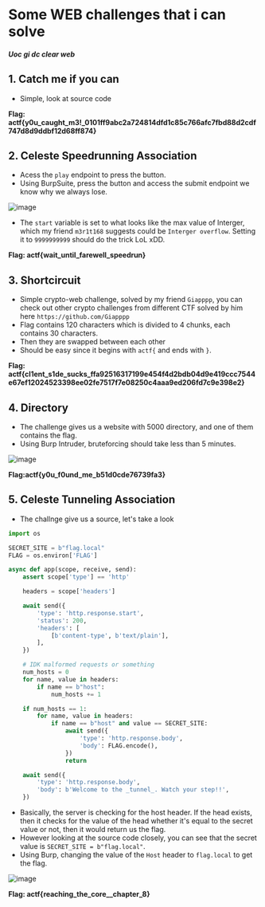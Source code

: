 # Some WEB challenges that i can solve #
##### Uoc gi dc clear web #####

## 1. Catch me if you can ##
- Simple, look at source code<br />

**Flag: actf{y0u_caught_m3!_0101ff9abc2a724814dfd1c85c766afc7fbd88d2cdf747d8d9ddbf12d68ff874}**

## 2. Celeste Speedrunning Association ##
- Acess the ```play``` endpoint to press the button.
- Using BurpSuite, press the button and access the submit endpoint we know why we always lose.

![image](https://user-images.githubusercontent.com/109911533/234898724-3d92a7d0-c0de-41c7-ab9e-abcdf586169d.png)

- The ```start``` variable is set to what looks like the max value of Interger, which my friend ```m3r1t168``` suggests could be ```Interger overflow```. Setting it to ```9999999999``` should do the trick LoL xDD.

**Flag: actf{wait_until_farewell_speedrun}**

## 3. Shortcircuit ##
- Simple crypto-web challenge, solved by my friend ```Giapppp```, you can check out other crypto challenges from different CTF solved by him here ```https://github.com/Giapppp```
- Flag contains 120 characters which is divided to 4 chunks, each contains 30 characters.
- Then they are swapped between each other
- Should be easy since it begins with ```actf{``` and ends with ```}```.

**Flag: actf{cl1ent_s1de_sucks_ffa92516317199e454f4d2bdb04d9e419ccc7544e67ef12024523398ee02fe7517f7e08250c4aaa9ed206fd7c9e398e2}**

## 4. Directory ##
- The challenge gives us a website with 5000 directory, and one of them contains the flag.
- Using Burp Intruder, bruteforcing should take less than 5 minutes.

![image](https://user-images.githubusercontent.com/109911533/234902918-4a85c977-1ec7-490e-8e7f-5657808a0a97.png)

**Flag:actf{y0u_f0und_me_b51d0cde76739fa3}**

## 5. Celeste Tunneling Association ##
- The challnge give us a source, let's take a look
```py
import os

SECRET_SITE = b"flag.local"
FLAG = os.environ['FLAG']

async def app(scope, receive, send):
    assert scope['type'] == 'http'

    headers = scope['headers']

    await send({
        'type': 'http.response.start',
        'status': 200,
        'headers': [
            [b'content-type', b'text/plain'],
        ],
    })

    # IDK malformed requests or something
    num_hosts = 0
    for name, value in headers:
        if name == b"host":
            num_hosts += 1

    if num_hosts == 1:
        for name, value in headers:
            if name == b"host" and value == SECRET_SITE:
                await send({
                    'type': 'http.response.body',
                    'body': FLAG.encode(),
                })
                return

    await send({
        'type': 'http.response.body',
        'body': b'Welcome to the _tunnel_. Watch your step!!',
    })
```
- Basically, the server is checking for the host header. If the head exists, then it checks for the value of the head whether it's equal to the secret value or not, then it would return us the flag.
- However looking at the source code closely, you can see that the secret value is ``` SECRET_SITE = b"flag.local" ```.
- Using Burp, changing the value of the ```Host``` header to ```flag.local``` to get the flag.

![image](https://user-images.githubusercontent.com/109911533/234905527-218f597e-954d-499d-8ca6-800910669c50.png)

**Flag: actf{reaching_the_core__chapter_8}**
